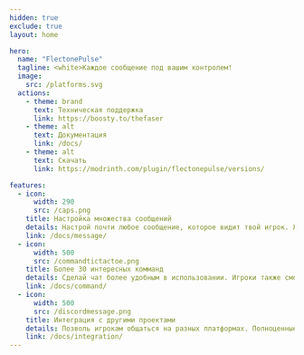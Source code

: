 ```yaml
---
hidden: true
exclude: true
layout: home

hero:
  name: "FlectonePulse"
  tagline: <white>Каждое сообщение под вашим контролем!
  image:
    src: /platforms.svg
  actions:
    - theme: brand
      text: Техническая поддержка
      link: https://boosty.to/thefaser
    - theme: alt
      text: Документация
      link: /docs/
    - theme: alt
      text: Скачать
      link: https://modrinth.com/plugin/flectonepulse/versions/

features:
  - icon: 
      width: 290
      src: /caps.png
    title: Настройка множества сообщений
    details: Настрой почти любое сообщение, которое видит твой игрок. Любое действие FlectonePulse можно отключить
    link: /docs/message/
  - icon:
      width: 500
      src: /commandtictactoe.png
    title: Более 30 интересных комманд
    details: Сделай чат более удобным в использовании. Игроки также смогут использовать встроенные мини-игры
    link: /docs/command/
  - icon:
      width: 500
      src: /discordmessage.png
    title: Интеграция с другими проектами
    details: Позволь игрокам общаться на разных платформах. Полноценные интеграции с Discord, Twitch и Telegram
    link: /docs/integration/
---
```


<br>
<br>
<br>
<div class="w-80" style=" display: flex; flex-direction: column; align-items: center; justify-content: center;">
    <img src="/structure.svg" alt="">
</div>

<br>
<br>
<br>
<div class="w-80" style=" display: flex; flex-direction: column; align-items: center; justify-content: center;">
    <a href="/api/pulse/metrics" rel="noopener nofollow ugc" target="_blank">
    <img src="/api/pulse/metrics/svg" alt=""></a>
</div>